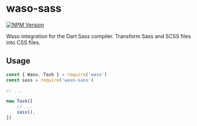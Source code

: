 # waso-sass

<a href="https://npmjs.org/package/waso-sass"><img src="https://img.shields.io/npm/v/waso-sass.svg" alt="NPM Version"/></a>

Waso integration for the Dart Sass compiler. Transform Sass and SCSS files into CSS files.

## Usage

```js
const { Waso, Task } = require('waso')
const sass = require('waso-sass')

// ...

new Task([
	// ...
	sass(),
])
```

